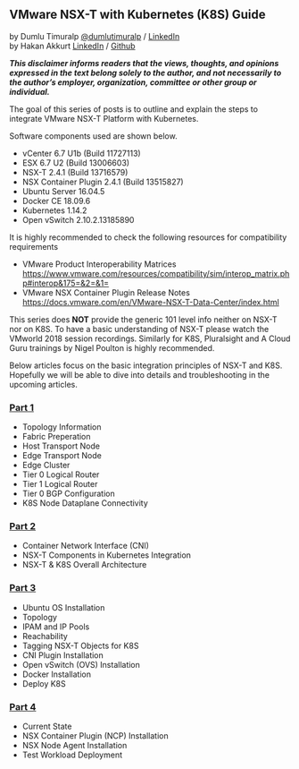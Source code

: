 ## VMware NSX-T with Kubernetes (K8S) Guide
by Dumlu Timuralp [@dumlutimuralp](https://twitter.com/dumlutimuralp) / [LinkedIn](https://www.linkedin.com/in/dumlutimuralp/)  
by Hakan Akkurt [LinkedIn](https://www.linkedin.com/in/hakkurt/) / [Github](https://github.com/hakkurt)

_**This disclaimer informs readers that the views, thoughts, and opinions expressed in the text belong solely to the author, and not necessarily to the author’s employer, organization, committee or other group or individual.**_

The goal of this series of posts is to outline and explain the steps to integrate VMware NSX-T Platform with Kubernetes. 

Software components used are shown below.

- vCenter 6.7 U1b (Build 11727113)
- ESX 6.7 U2 (Build 13006603)
- NSX-T 2.4.1 (Build 13716579)
- NSX Container Plugin 2.4.1 (Build 13515827)
- Ubuntu Server 16.04.5
- Docker CE 18.09.6
- Kubernetes 1.14.2
- Open vSwitch 2.10.2.13185890

It is highly recommended to check the following resources for compatibility requirements
* VMware Product Interoperability Matrices  
https://www.vmware.com/resources/compatibility/sim/interop_matrix.php#interop&175=&2=&1=
* VMware NSX Container Plugin Release Notes 
https://docs.vmware.com/en/VMware-NSX-T-Data-Center/index.html

This series does **NOT** provide the generic 101 level info neither on NSX-T nor on K8S. To have a basic understanding of NSX-T please watch the VMworld 2018 session recordings. Similarly for K8S, Pluralsight and A Cloud Guru trainings by Nigel Poulton is highly recommended.  

Below articles focus on the basic integration principles of NSX-T and K8S. Hopefully we will be able to dive into details and troubleshooting in the upcoming articles.

### [Part 1](https://github.com/dumlutimuralp/nsx-t-k8s/blob/master/Part%201/README.md)

* Topology Information
* Fabric Preperation
* Host Transport Node
* Edge Transport Node
* Edge Cluster
* Tier 0 Logical Router
* Tier 1 Logical Router
* Tier 0 BGP Configuration
* K8S Node Dataplane Connectivity


### [Part 2](https://github.com/dumlutimuralp/nsx-t-k8s/blob/master/Part%202/README.md)

* Container Network Interface (CNI)
* NSX-T Components in Kubernetes Integration
* NSX-T & K8S Overall Architecture

### [Part 3](https://github.com/dumlutimuralp/nsx-t-k8s/blob/master/Part%203/README.md)

* Ubuntu OS Installation
* Topology
* IPAM and IP Pools
* Reachability
* Tagging NSX-T Objects for K8S
* CNI Plugin Installation
* Open vSwitch (OVS) Installation
* Docker Installation
* Deploy K8S

### [Part 4](https://github.com/dumlutimuralp/nsx-t-k8s/blob/master/Part%204/README.md)

* Current State
* NSX Container Plugin (NCP) Installation
* NSX Node Agent Installation
* Test Workload Deployment


